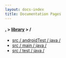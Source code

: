 ```yaml
---
layout: docs-index
title: Documentation Pages
---
```

#### [.](./../index) > [library](./index) > **/**

- [src / androidTest / java / ](src/androidTest/java/)
- [src / main / java / ](src/main/java/)
- [src / test / java / ](src/test/java/)
